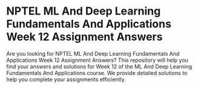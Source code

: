 # NPTEL ML And Deep Learning Fundamentals And Applications Week 12 Assignment Answers

Are you looking for NPTEL ML And Deep Learning Fundamentals And Applications Week 12 Assignment Answers? This repository will help you find your answers and solutions for Week 12 of the ML And Deep Learning Fundamentals And Applications course. We provide detailed solutions to help you complete your assignments efficiently.